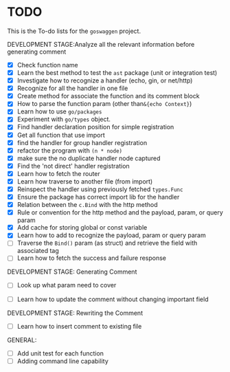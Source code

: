 # TODO

This is the To-do lists for the `goswaggen` project.

DEVELOPMENT STAGE:Analyze all the relevant information before generating comment
- [X] Check function name
- [X] Learn the best method to test the `ast` package (unit or integration test)
- [X] Investigate how to recognize a handler (echo, gin, or net/http)
- [X] Recognize for all the handler in one file
- [X] Create method for associate the function and its comment block
- [X] How to parse the function param (other than`&{echo Context}`)
- [X] Learn how to use `go/packages`
- [X] Experiment with `go/types` object.
- [X] Find handler declaration position for simple registration
- [X] Get all function that use import
- [X] find the handler for group handler registration
- [X] refactor the program with `(n * node)`
- [X] make sure the no duplicate handler node captured
- [X] Find the 'not direct' handler registration
- [X] Learn how to fetch the router
- [X] Learn how traverse to another file (from import)
- [X] Reinspect the handler using previously fetched `types.Func`
- [X] Ensure the package has correct import lib for the handler
- [X] Relation between the `c.Bind` with the http method
- [X] Rule or convention for the http method and the payload, param, or query param
- [X] Add cache for storing global or const variable
- [X] Learn how to add to recognize the payload, param or query param
- [ ] Traverse the `Bind()` param (as struct) and retrieve the field with associated tag
- [ ] Learn how to fetch the success and failure response

DEVELOPMENT STAGE: Generating Comment
- [ ] Look up what param need to cover
- [ ] Learn how to update the comment without changing important field



DEVELOPMENT STAGE: Rewriting the Comment
- [ ] Learn how to insert comment to existing file


GENERAL:
- [ ] Add unit test for each function
- [ ] Adding command line capability